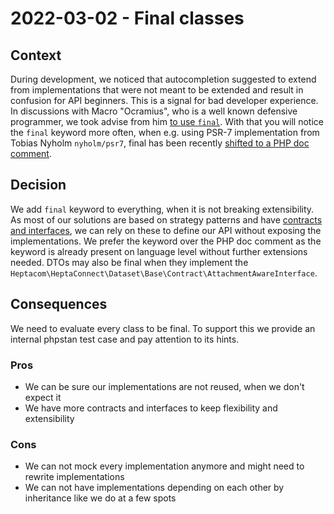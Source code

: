# 2022-03-02 - Final classes

## Context

During development, we noticed that autocompletion suggested to extend from implementations that were not meant to be extended and result in confusion for API beginners.
This is a signal for bad developer experience.
In discussions with Macro "Ocramius", who is a well known defensive programmer, we took advise from him [to use `final`](https://ocramius.github.io/extremely-defensive-php/#/90). 
With that you will notice the `final` keyword more often, when e.g. using PSR-7 implementation from Tobias Nyholm `nyholm/psr7`, final has been recently [shifted to a PHP doc comment](https://github.com/Nyholm/psr7/blob/1.5.0/doc/final.md).  


## Decision

We add `final` keyword to everything, when it is not breaking extensibility.
As most of our solutions are based on strategy patterns and have [contracts and interfaces](2020-04-30-contracts-and-interfaces.md), we can rely on these to define our API without exposing the implementations.
We prefer the keyword over the PHP doc comment as the keyword is already present on language level without further extensions needed.
DTOs may also be final when they implement the `Heptacom\HeptaConnect\Dataset\Base\Contract\AttachmentAwareInterface`.


## Consequences

We need to evaluate every class to be final.
To support this we provide an internal phpstan test case and pay attention to its hints.


### Pros

* We can be sure our implementations are not reused, when we don't expect it
* We have more contracts and interfaces to keep flexibility and extensibility


### Cons

* We can not mock every implementation anymore and might need to rewrite implementations
* We can not have implementations depending on each other by inheritance like we do at a few spots
